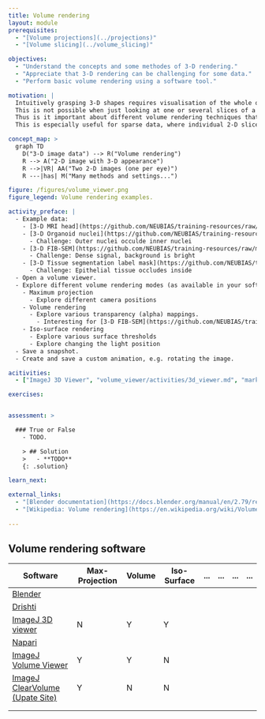 ```yaml
---
title: Volume rendering
layout: module
prerequisites:
  - "[Volume projections](../projections)"
  - "[Volume slicing](../volume_slicing)"

objectives:
  - "Understand the concepts and some methodes of 3-D rendering."
  - "Appreciate that 3-D rendering can be challenging for some data."
  - "Perform basic volume rendering using a software tool."

motivation: |
  Intuitively grasping 3-D shapes requires visualisation of the whole object.
  This is not possible when just looking at one or several slices of a 3-D data set.
  Thus is it important about different volume rendering techniques that can create a 3-D appearance of the whole image.
  This is especially useful for sparse data, where individual 2-D slices only contain a small subset of the relevant information.

concept_map: >
  graph TD
    D("3-D image data") --> R("Volume rendering")
    R --> A("2-D image with 3-D appearance")
    R -->|VR| AA("Two 2-D images (one per eye)")
    R ---|has| M("Many methods and settings...")

figure: /figures/volume_viewer.png
figure_legend: Volume rendering examples.

activity_preface: |
  - Example data:
    - [3-D MRI head](https://github.com/NEUBIAS/training-resources/raw/master/image_data/xyz_8bit_calibrated__mri_full_head.tif)
    - [3-D Organoid nuclei](https://github.com/NEUBIAS/training-resources/raw/master/image_data/xyz_8bit_calibrated__organoid_nuclei.tif)
      - Challenge: Outer nuclei occulde inner nuclei
    - [3-D FIB-SEM](https://github.com/NEUBIAS/training-resources/raw/master/image_data/xyz_8bit_calibrated__fib_sem_crop.tif)
      - Challenge: Dense signal, background is bright
    - [3-D Tissue segmentation label mask](https://github.com/NEUBIAS/training-resources/raw/master/image_data/xyz_8bit_calibrated_labels__platy_tissues.tif)
      - Challenge: Epithelial tissue occludes inside
  - Open a volume viewer.
  - Explore different volume rendering modes (as available in your softwares):
    - Maximum projection
      - Explore different camera positions
    - Volume rendering
      - Explore various transparency (alpha) mappings.
        - Interesting for [3-D FIB-SEM](https://github.com/NEUBIAS/training-resources/raw/master/image_data/xyz_8bit_calibrated__fib_sem_crop.tif)
    - Iso-surface rendering
      - Explore various surface thresholds
      - Explore changing the light position
  - Save a snapshot.
  - Create and save a custom animation, e.g. rotating the image.

acitivities:
  - ["ImageJ 3D Viewer", "volume_viewer/activities/3d_viewer.md", "markdown"]

exercises:


assessment: >

  ### True or False
    - TODO.

    > ## Solution
    >   - **TODO**
    {: .solution}

learn_next:

external_links:
  - "[Blender documentation](https://docs.blender.org/manual/en/2.79/render/blender_render/materials/special_effects/volume.html)"
  - "[Wikipedia: Volume rendering](https://en.wikipedia.org/wiki/Volume_rendering)"
  
---
```


## Volume rendering software

| Software  | Max-Projection  | Volume | Iso-Surface  | ...  | ...  | ...  | ...  |
|---|---|---|---|---|---|---|---|
| [Blender](https://docs.blender.org)   |   |   |   |   |   |   |   |
| [Drishti](https://github.com/nci/drishti)  |   |   |   |   |   |   |   |
| [ImageJ 3D viewer](https://imagej.net/plugins/3d-viewer/)   | N  | Y  | Y |   |   |   |   |
| [Napari](https://napari.org/)    |  |   |   |   |   |   |   |
| [ImageJ Volume Viewer](https://imagej.nih.gov/ij/plugins/volume-viewer.html)  | Y | Y  | N  |   |   |   |   |
| [ImageJ ClearVolume (Upate Site)](https://imagej.net/plugins/clearvolume)   | Y  | N  | N  |   |   |   |   |
|   |   |   |   |   |   |   |   |
|   |   |   |   |   |   |   |   |
